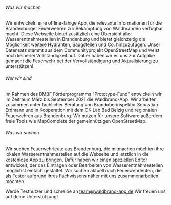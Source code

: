 ###### Was wir machen
Wir entwickeln eine offline-fähige App, die relevante Informationen für die Brandenburger Feuerwehren zur Bekämpfung 
von Waldbränden verfügbar macht. Diese Webseite bietet zusätzlich eine Übersicht aller Wasserentnahmestellen in Brandenburg 
und bietet gleichzeitig die Möglichkeit weitere Hydranten, Saugstellen und Co. hinzuzufügen. Unser Datensatz stammt aus dem 
Communityprojekt OpenStreetMap und weist noch keinerlei Vollständigkeit auf. Daher haben wir es uns zur Aufgabe gemacht die 
Feuerwehr bei der Vervollständigung und Aktualisierung zu unterstützen!

###### Wer wir sind
Im Rahmen des BMBF Förderprogramms "Prototype-Fund" entwickeln wir im Zeitraum März bis September 2021 die Waldbrand-App. 
Wir arbeiten zusammen unter fachlicher Beratung von Brandoberinspektor Sebastian Erdmann und in Kooperation mit dem OK Lab Bad Belzig und regionalen Feuerwehren aus Brandenburg. Wir nutzen für unsere Software
 außerdem freie Tools wie MapComplete der gemeinnützigen OpenStreetMap.

###### Was wir suchen
Wir suchen Feuerwehrleute aus Brandenburg, die mitmachen möchten ihre lokalen Wasserentnahmestellen auf die Webseite und 
letztlich in die kostenlose App zu bringen. Dafür haben wir einen speziellen Editor entwickelt, der das Eintragen oder 
Bearbeiten von Wasserentnahmestellen möglichst einfach gestaltet. Wir suchen aktuell nach Feuerwehrleuten, die als Tester 
aufgrund ihres Fachwissens näher mit uns zusammenarbeiten möchten.

Werde Testnutzer und schreibe an team@waldbrand-app.de Wir freuen uns auf deine Unterstützung!